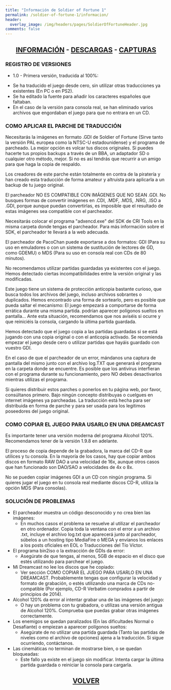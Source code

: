 ```yaml
---
title: "Información de Soldier of Fortune 1"
permalink: /soldier-of-fortune-1/informacion/
header:
  overlay_image: /img/headers/pages/SoldierOfFortuneHeader.jpg
comments: false
---
```

<h2 style="text-align: center;"><strong><a href="/soldier-of-fortune-1/informacion/">INFORMACIÓN</a> - <a href="/soldier-of-fortune-1/descargar/">DESCARGAS</a> - <a href="/soldier-of-fortune-1/capturas/">CAPTURAS</a></strong></h2>

### REGISTRO DE VERSIONES

* 1.0 - Primera versión, traducida al 100%:
 - Se ha traducido el juego desde cero, sin utilizar otras traducciones ya existentes 
(En PC o en PS2).
 - Se ha editado la fuente para añadir los caracteres españoles que faltaban.
 - En el caso de la versión para consola real, se han eliminado varios archivos que 
engordaban el juego para que no entrara en un CD.

### COMO APLICAR EL PARCHE DE TRADUCCIÓN

Necesitarás la imágenes en formato .GDI de Soldier of Fortune (Sirve tanto la versión PAL europea 
como la NTSC-U estadounidense) y el programa de parcheado. La mejor opción es volcar tus discos 
originales. Si puedes hacerte tus propios backups a través de un BBA, un adaptador SD o cualquier 
otro método, mejor. Si no es así tendrás que recurrir a un amigo para que haga la copia de respaldo.

Los creadores de este parche están totalmente en contra de la piratería y han creado esta traducción 
de forma amateur y altruista para aplicarla a un backup de tu juego original.

El parcheador NO ES COMPATIBLE CON IMÁGENES QUE NO SEAN .GDI. No busques 
formas de convertir imágenes en .CDI, .MDF, .MDS, .NRG, .ISO a .GDI, porque 
aunque puedan convertirlas, es imposible que el resultado de estas imágenes 
sea compatible con el parcheador.

Necesitarás colocar el programa "adxencd.exe" del SDK de CRI Tools en la 
misma carpeta donde tengas el parcheador. Para más información sobre el SDK, 
el parcheador te llevará a la web adecuada.

El parcheador de PacoChan puede exportarse a dos formatos: GDI (Para su uso 
en emuladores o con un sistema de sustitución de lectores de GD, como GDEMU) 
o MDS (Para su uso en consola real con CDs de 80 minutos).

No recomendamos utilizar partidas guardadas ya existentes con el juego. 
Hemos detectado ciertas incompatibilidades entre la versión original y las 
modificadas.

Este juego tiene un sistema de protección anticopia bastante curioso, que 
busca todos los archivos del juego, incluso archivos sobrantes o duplicados. 
Hemos encontrado una forma de sortearlo, pero es posible que pueda saltar el 
mecanismo: El juego empezará a comportarse de forma errática durante una 
misma partida. podrían aparecer polígonos sueltos en pantalla... Ante esta 
situación, recomendamos que nos aviséis si ocurre y que reiniciéis la 
consola, cargando la última partida guardada.

Hemos detectado que el juego copia a las partidas guardadas si se está 
jugando con una copia original o con el anticopia activado. Se recomienda 
empezar el juego desde cero o utilizar partidas que hayáis guardado con 
vuestro GDI.

En el caso de que el parcheador de un error, mándanos una captura de 
pantalla del mismo junto con el archivo log.TXT que generará el programa en 
la carpeta donde se encuentre. Es posible que los antivirus interfieran con 
el programa durante su funcionamiento, pero NO debes desactivarlos mientras 
utilizas el programa.

Si quieres distribuir estos parches o ponerlos en tu página web, por favor, 
consúltanos primero. Bajo ningún concepto distribuyas o cuelgues en internet 
imágenes ya parcheadas. La traducción está hecha para ser distribuida en 
forma de parche y para ser usada para los legitimos poseedores del juego 
original.

### COMO COPIAR EL JUEGO PARA USARLO EN UNA DREAMCAST

Es importante tener una versión moderna del programa Alcohol 120%. 
Recomendamos tener de la versión 1.9.8 en adelante.

El proceso de copia depende de la grabadora, la marca del CD-R que utilices 
y tu consola. En la mayoría de los casos, hay que copiar ambos discos en 
formato RAW DAO a una velocidad de 16x, aunque otros casos que han 
funcionado son DAO/SAO a velocidades de 4x o 8x.

No se pueden copiar imágenes GDI a un CD con ningún programa. 
Si quieres jugar el juego en tu consola real mediante discos CD-R, utiliza 
la opción MDS (Para consolas).

### SOLUCIÓN DE PROBLEMAS

 - El parcheador muestra un código desconocido y no crea bien las imágenes: 
   - En muchos casos el problema se resuelve al utilizar el parcheador en 
   otro ordenador. Copia toda la ventana con el error a un archivo .txt, 
   incluye el archivo log.txt que aparecerá junto al parcheador, súbelos a 
   un hosting tipo MediaFire o MEGA y envíanos los enlaces a los posts 
   oficiales en EOL o Traducciones del Tío Víctor.
 - El programa bin2iso o la extracción de GDIs da error:
   - Asegúrate de que tengas, al menos, 5GB de espacio en el disco que estés 
   utilizando para parchear el juego.
 - Mi Dreamcast no lee los discos que he copiado:
   - Ver sección COMO COPIAR EL JUEGO PARA USARLO EN UNA DREAMCAST. 
   Probablemente tengas que configurar la velocidad y formato de 
   grabación, o estés utilizando una marca de CDs no-compatible 
   (Por ejemplo, CD-R Verbatim comprados a partir de principios de 2014).
 - Alcohol 120% da error al intentar grabar una de las imágenes del juego:
   - O hay un problema con tu grabadora, o utilizas una versión antigua de 
   Alcohol 120%. Comprueba que puedas grabar otras imágenes correctamente.
 - Los enemigos se quedan paralizados (En las dificultades Normal o 
   Desafiante) o empiezan a aparecer polígonos sueltos:
   - Asegúrate de no utilizar una partida guardada (Tanto las partidas de 
   niveles como el archivo de opciones) ajena a la traducción. Si sigue 
   ocurriendo, contáctanos.
 - Las cinemáticas no terminan de mostrarse bien, o se quedan bloqueadas:
   - Este fallo ya existe en el juego sin modificar. Intenta cargar la 
   última partida guardada o reiniciar la consola para cargarla.

<h2 style="text-align: center;"><a href="/soldier-of-fortune-1/"><strong>VOLVER</strong></a></h2>



